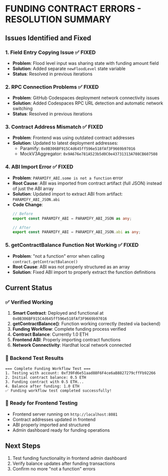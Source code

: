 # FUNDING CONTRACT ERRORS - RESOLUTION SUMMARY

## Issues Identified and Fixed

### 1. **Field Entry Copying Issue** ✅ FIXED
- **Problem**: Flood level input was sharing state with funding amount field
- **Solution**: Added separate `newFloodLevel` state variable
- **Status**: Resolved in previous iterations

### 2. **RPC Connection Problems** ✅ FIXED  
- **Problem**: GitHub Codespaces deployment network connectivity issues
- **Solution**: Added Codespaces RPC URL detection and automatic network switching
- **Status**: Resolved in previous iterations

### 3. **Contract Address Mismatch** ✅ FIXED
- **Problem**: Frontend was using outdated contract addresses
- **Solution**: Updated to latest deployment addresses:
  - Paramify: `0x0B306BF915C4d645ff596e518fAf3F9669b97016`
  - MockV3Aggregator: `0x9A676e781A523b5d0C0e43731313A708CB607508`

### 4. **ABI Import Error** ✅ FIXED
- **Problem**: `PARAMIFY_ABI.some is not a function` error
- **Root Cause**: ABI was imported from contract artifact (full JSON) instead of just the ABI array
- **Solution**: Updated import to extract ABI from artifact: `PARAMIFY_ABI_JSON.abi`
- **Code Change**:
  ```typescript
  // Before
  export const PARAMIFY_ABI = PARAMIFY_ABI_JSON as any;
  
  // After  
  export const PARAMIFY_ABI = PARAMIFY_ABI_JSON.abi as any;
  ```

### 5. **getContractBalance Function Not Working** ✅ FIXED
- **Problem**: "not a function" error when calling `contract.getContractBalance()`
- **Root Cause**: ABI was not properly structured as an array
- **Solution**: Fixed ABI import to properly extract the function definitions

## Current Status

### ✅ **Verified Working**
1. **Smart Contract**: Deployed and functional at `0x0B306BF915C4d645ff596e518fAf3F9669b97016`
2. **getContractBalance()**: Function working correctly (tested via backend)
3. **Funding Workflow**: Complete funding process verified
4. **Contract Balance**: Currently 1.0 ETH
5. **Frontend ABI**: Properly importing contract functions
6. **Network Connectivity**: Hardhat local network connected

### 🧪 **Backend Test Results**
```
=== Complete Funding Workflow Test ===
1. Testing with account: 0xf39Fd6e51aad88F6F4ce6aB8827279cffFb92266
2. Initial contract balance: 0.5 ETH
3. Funding contract with 0.5 ETH...
4. Balance after funding: 1.0 ETH
✅ Funding workflow test completed successfully!
```

### 🎯 **Ready for Frontend Testing**
- Frontend server running on `http://localhost:8081`
- Contract addresses updated in frontend
- ABI properly imported and structured
- Admin dashboard ready for funding operations

## Next Steps
1. Test funding functionality in frontend admin dashboard
2. Verify balance updates after funding transactions
3. Confirm no more "not a function" errors

